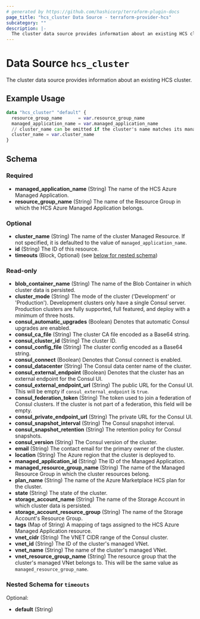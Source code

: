 ```yaml
---
# generated by https://github.com/hashicorp/terraform-plugin-docs
page_title: "hcs_cluster Data Source - terraform-provider-hcs"
subcategory: ""
description: |-
  The cluster data source provides information about an existing HCS cluster.
---
```


# Data Source `hcs_cluster`

The cluster data source provides information about an existing HCS cluster.

## Example Usage

```terraform
data "hcs_cluster" "default" {
  resource_group_name      = var.resource_group_name
  managed_application_name = var.managed_application_name
  // cluster_name can be omitted if the cluster's name matches its managed_application_name
  cluster_name = var.cluster_name
}
```

<!-- schema generated by tfplugindocs -->
## Schema

### Required

- **managed_application_name** (String) The name of the HCS Azure Managed Application.
- **resource_group_name** (String) The name of the Resource Group in which the HCS Azure Managed Application belongs.

### Optional

- **cluster_name** (String) The name of the cluster Managed Resource. If not specified, it is defaulted to the value of `managed_application_name`.
- **id** (String) The ID of this resource.
- **timeouts** (Block, Optional) (see [below for nested schema](#nestedblock--timeouts))

### Read-only

- **blob_container_name** (String) The name of the Blob Container in which cluster data is persisted.
- **cluster_mode** (String) The mode of the cluster ('Development' or 'Production'). Development clusters only have a single Consul server. Production clusters are fully supported, full featured, and deploy with a minimum of three hosts.
- **consul_automatic_upgrades** (Boolean) Denotes that automatic Consul upgrades are enabled.
- **consul_ca_file** (String) The cluster CA file encoded as a Base64 string.
- **consul_cluster_id** (String) The cluster ID.
- **consul_config_file** (String) The cluster config encoded as a Base64 string.
- **consul_connect** (Boolean) Denotes that Consul connect is enabled.
- **consul_datacenter** (String) The Consul data center name of the cluster.
- **consul_external_endpoint** (Boolean) Denotes that the cluster has an external endpoint for the Consul UI.
- **consul_external_endpoint_url** (String) The public URL for the Consul UI. This will be empty if `consul_external_endpoint` is `true`.
- **consul_federation_token** (String) The token used to join a federation of Consul clusters. If the cluster is not part of a federation, this field will be empty.
- **consul_private_endpoint_url** (String) The private URL for the Consul UI.
- **consul_snapshot_interval** (String) The Consul snapshot interval.
- **consul_snapshot_retention** (String) The retention policy for Consul snapshots.
- **consul_version** (String) The Consul version of the cluster.
- **email** (String) The contact email for the primary owner of the cluster.
- **location** (String) The Azure region that the cluster is deployed to.
- **managed_application_id** (String) The ID of the Managed Application.
- **managed_resource_group_name** (String) The name of the Managed Resource Group in which the cluster resources belong.
- **plan_name** (String) The name of the Azure Marketplace HCS plan for the cluster.
- **state** (String) The state of the cluster.
- **storage_account_name** (String) The name of the Storage Account in which cluster data is persisted.
- **storage_account_resource_group** (String) The name of the Storage Account's Resource Group.
- **tags** (Map of String) A mapping of tags assigned to the HCS Azure Managed Application resource.
- **vnet_cidr** (String) The VNET CIDR range of the Consul cluster.
- **vnet_id** (String) The ID of the cluster's managed VNet.
- **vnet_name** (String) The name of the cluster's managed VNet.
- **vnet_resource_group_name** (String) The resource group that the cluster's managed VNet belongs to. This will be the same value as `managed_resource_group_name`.

<a id="nestedblock--timeouts"></a>
### Nested Schema for `timeouts`

Optional:

- **default** (String)


